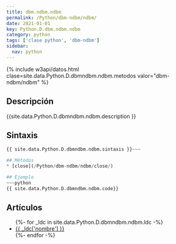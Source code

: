 ```yaml
---
title: dbm.ndbm.ndbm
permalink: /Python/dbm-ndbm/ndbm/
date: 2021-01-01
key: Python.D.dbm.ndbm.ndbm
category: python
tags: ['clase python', 'dbm-ndbm']
sidebar: 
  nav: python
---
```


{% include w3api/datos.html clase=site.data.Python.D.dbmndbm.ndbm.metodos valor="dbm-ndbm/ndbm" %}

## Descripción
{{site.data.Python.D.dbmndbm.ndbm.description }}

## Sintaxis
~~~python
{{ site.data.Python.D.dbmndbm.ndbm.sintaxis }}~~~

## Métodos
* [close](/Python/dbm-ndbm/ndbm/close/)

## Ejemplo
~~~python
{{ site.data.Python.D.dbmndbm.ndbm.code}}
~~~

## Artículos
<ul>
{%- for _ldc in site.data.Python.D.dbmndbm.ndbm.ldc -%}
   <li>
       <a href="{{_ldc['url'] }}">{{ _ldc['nombre'] }}</a>
   </li>
{%- endfor -%}
</ul>
